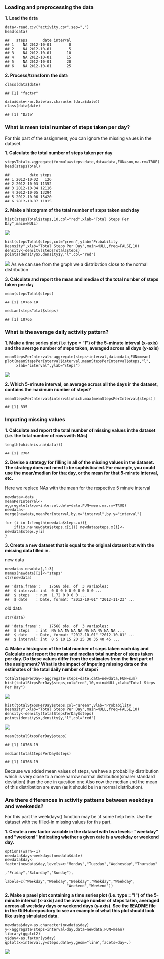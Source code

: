 ### Loading and preprocessing the data

**1. Load the data**

    data<-read.csv("activity.csv",sep=",")
    head(data)

    ##   steps       date interval
    ## 1    NA 2012-10-01        0
    ## 2    NA 2012-10-01        5
    ## 3    NA 2012-10-01       10
    ## 4    NA 2012-10-01       15
    ## 5    NA 2012-10-01       20
    ## 6    NA 2012-10-01       25

**2. Process/transform the data**

    class(data$date)

    ## [1] "factor"

    data$date<-as.Date(as.character(data$date))
    class(data$date)

    ## [1] "Date"

### What is mean total number of steps taken per day?

For this part of the assignment, you can ignore the missing values in
the dataset.

**1. Calculate the total number of steps taken per day**

    stepsTotal<-aggregate(formula=steps~date,data=data,FUN=sum,na.rm=TRUE)
    head(stepsTotal)

    ##         date steps
    ## 1 2012-10-02   126
    ## 2 2012-10-03 11352
    ## 3 2012-10-04 12116
    ## 4 2012-10-05 13294
    ## 5 2012-10-06 15420
    ## 6 2012-10-07 11015

**2. Make a histogram of the total number of steps taken each day**

    hist(stepsTotal$steps,10,col="red",xlab="Total Steps Per Day",main=NULL)

![](PA1_template_files/figure-markdown_strict/unnamed-chunk-4-1.png)

    hist(stepsTotal$steps,col="green",ylab="Probability Desnsity",xlab="Total Steps Per Day",main=NULL,freq=FALSE,10)
    density<-density(stepsTotal$steps)
    points(density$x,density$y,"l",col="red")

![](PA1_template_files/figure-markdown_strict/unnamed-chunk-4-2.png) As
we can see from the graph we a distribution close to the normal
distribution

**3. Calculate and report the mean and median of the total number of
steps taken per day**

    mean(stepsTotal$steps)

    ## [1] 10766.19

    median(stepsTotal$steps)

    ## [1] 10765

### What is the average daily activity pattern?

**1. Make a time series plot (i.e. type = "l") of the 5-minute interval
(x-axis) and the average number of steps taken, averaged across all days
(y-axis)**

    meanStepsPerInterval<-aggregate(steps~interval,data=data,FUN=mean)
    plot(meanStepsPerInterval$interval,meanStepsPerInterval$steps,"l",
         xlab="interval",ylab="steps")

![](PA1_template_files/figure-markdown_strict/unnamed-chunk-6-1.png)

**2. Which 5-minute interval, on average across all the days in the
dataset, contains the maximum number of steps?**

    meanStepsPerInterval$interval[which.max(meanStepsPerInterval$steps)]

    ## [1] 835

### Imputing missing values

**1. Calculate and report the total number of missing values in the
dataset (i.e. the total number of rows with NAs)**

    length(which(is.na(data)))

    ## [1] 2304

**2. Devise a strategy for filling in all of the missing values in the
dataset. The strategy does not need to be sophisticated. For example,
you could use the mean/median for that day, or the mean for that
5-minute interval, etc.**

Here we replace NAs with the mean for the respective 5 minute interval

    newdata<-data
    meanPerInterval<-aggregate(steps~interval,data=data,FUN=mean,na.rm=TRUE)
    newdata<-merge(newdata,meanPerInterval,by.x="interval",by.y="interval")

    for (i in 1:length(newdata$steps.x)){
        if(is.na(newdata$steps.x[i])) newdata$steps.x[i]<-newdata$steps.y[i]
    } 

**3. Create a new dataset that is equal to the original dataset but with
the missing data filled in.**

new data

    newdata<-newdata[,1:3]        
    names(newdata)[2]<-"steps" 
    str(newdata)

    ## 'data.frame':    17568 obs. of  3 variables:
    ##  $ interval: int  0 0 0 0 0 0 0 0 0 0 ...
    ##  $ steps   : num  1.72 0 0 0 0 ...
    ##  $ date    : Date, format: "2012-10-01" "2012-11-23" ...

old data

    str(data)

    ## 'data.frame':    17568 obs. of  3 variables:
    ##  $ steps   : int  NA NA NA NA NA NA NA NA NA NA ...
    ##  $ date    : Date, format: "2012-10-01" "2012-10-01" ...
    ##  $ interval: int  0 5 10 15 20 25 30 35 40 45 ...

**4. Make a histogram of the total number of steps taken each day and
Calculate and report the mean and median total number of steps taken per
day. Do these values differ from the estimates from the first part of
the assignment? What is the impact of imputing missing data on the
estimates of the total daily number of steps?**

    totalStepsPerDay<-aggregate(steps~date,data=newdata,FUN=sum)
    hist(totalStepsPerDay$steps,col="red",10,main=NULL,xlab="Total Steps Per Day")

![](PA1_template_files/figure-markdown_strict/unnamed-chunk-12-1.png)

    hist(totalStepsPerDay$steps,col="green",ylab="Probability Desnsity",xlab="Total Steps Per Day",main=NULL,freq=FALSE,10)
    density<-density(totalStepsPerDay$steps)
    points(density$x,density$y,"l",col="red")

![](PA1_template_files/figure-markdown_strict/unnamed-chunk-12-2.png)

    mean(totalStepsPerDay$steps)

    ## [1] 10766.19

    median(totalStepsPerDay$steps)

    ## [1] 10766.19

Because we added mean values of steps, we have a probability
distribution which is very close to a more narrow normal
distribution(smaller standard deviation) than the one in question
one.Also now the median and the mean of this distribution are even (as
it should be in a normal distribution).

### Are there differences in activity patterns between weekdays and weekends?

For this part the weekdays() function may be of some help here. Use the
dataset with the filled-in missing values for this part.

**1. Create a new factor variable in the dataset with two levels -
"weekday" and "weekend" indicating whether a given date is a weekday or
weekend day.**

    options(warn=-1)
    newdata$day<-weekdays(newdata$date)
    newdata$day<-factor(newdata$day,levels=c("Monday","Tuesday","Wednesday","Thursday"
                                            ,"Friday","Saturday","Sunday"),
                       labels=c("Weekday","Weekday","Weekday","Weekday","Weekday",
                                "Weekend","Weekend"))

**2. Make a panel plot containing a time series plot (i.e. type = "l")
of the 5-minute interval (x-axis) and the average number of steps taken,
averaged across all weekday days or weekend days (y-axis). See the
README file in the GitHub repository to see an example of what this plot
should look like using simulated data.**

    newdata$day<-as.character(newdata$day)
    y<-aggregate(steps~interval+day,data=newdata,FUN=mean)
    library(ggplot2)
    y$day<-as.factor(y$day)
    qplot(x=interval,y=steps,data=y,geom="line",facets=day~.)

![](PA1_template_files/figure-markdown_strict/unnamed-chunk-14-1.png)
